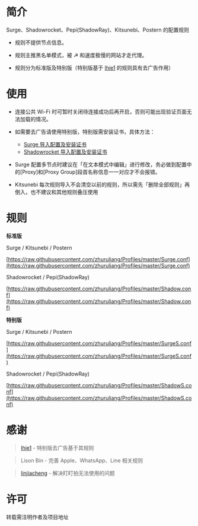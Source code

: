 # 简介
Surge、Shadowrocket、Pepi(ShadowRay)、Kitsunebi、Postern 的配置规则

- 规则不提供节点信息。

- 规则主推黑名单模式，被 ☭ 和速度极慢的网站才走代理。

- 规则分为标准版及特别版（特别版基于 [lhie1](https://github.com/lhie1) 的规则具有去广告作用）

# 使用

- 连接公共 Wi-Fi 时可暂时关闭待连接成功后再开启，否则可能出现验证页面无法加载的情况。

- 如需要去广告请使用特别版，特别版需安装证书，具体方法：
  - [Surge 导入配置及安装证书](https://diveng.io/import-profile-and-install-certificate-on-surge.html)
  - [Shadowrocket 导入配置及安装证书](https://diveng.io/import-profile-and-install-certificate-on-shadowrocket.html)

- Surge 配置多节点时建议在「在文本模式中编辑」进行修改，务必做到配置中的[Proxy]和[Proxy Group]段首名称信息一一对应才不会报错。

- Kitsunebi 每次规则导入不会清空以前的规则，所以需先「删除全部规则」再倒入，也不建议和其他规则叠压使用

# 规则

**标准版**

Surge / Kitsunebi / Postern

[https://raw.githubusercontent.com/zhuruliang/Profiles/master/Surge.conf](https://raw.githubusercontent.com/zhuruliang/Profiles/master/Surge.conf)

Shadowrocket / Pepi(ShadowRay)

[https://raw.githubusercontent.com/zhuruliang/Profiles/master/Shadow.conf](https://raw.githubusercontent.com/zhuruliang/Profiles/master/Shadow.conf)

**特别版**

Surge / Kitsunebi / Postern

[https://raw.githubusercontent.com/zhuruliang/Profiles/master/SurgeS.conf](https://raw.githubusercontent.com/zhuruliang/Profiles/master/SurgeS.conf)

Shadowrocket / Pepi(ShadowRay)

[https://raw.githubusercontent.com/zhuruliang/Profiles/master/ShadowS.conf](https://raw.githubusercontent.com/zhuruliang/Profiles/master/ShadowS.conf)

# 感谢

> [lhie1](https://github.com/lhie1) - 特别版去广告基于其规则

> Lison Bin - 完善 Apple、WhatsApp、Line 相关规则

> [linjiacheng](https://github.com/linjiacheng) - 解决盯盯拍无法使用的问题

# 许可

转载需注明作者及项目地址


